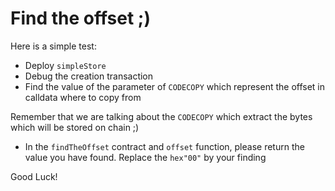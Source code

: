 # Find the offset ;)

Here is a simple test:

 - Deploy `simpleStore`
 - Debug the creation transaction
 - Find the value of the parameter of `CODECOPY` which represent the offset in calldata where to copy from

 Remember that we are talking about the `CODECOPY` which extract the bytes which will be stored on chain ;)

 - In the `findTheOffset` contract and `offset` function, please return the value you have found. Replace the `hex"00"` by your finding
 
 Good Luck!
 
